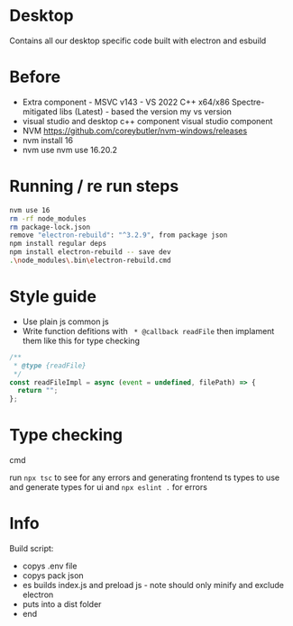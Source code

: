 # Desktop

Contains all our desktop specific code built with electron and esbuild


# Before 

- Extra component - MSVC v143 - VS 2022 C++ x64/x86 Spectre-mitigated libs (Latest) - based the version my vs version
- visual studio and desktop c++ component visual studio component
- NVM https://github.com/coreybutler/nvm-windows/releases
- nvm install 16
- nvm use nvm use 16.20.2


# Running / re run steps

```bash
nvm use 16
rm -rf node_modules
rm package-lock.json 
remove "electron-rebuild": "^3.2.9", from package json
npm install regular deps
npm install electron-rebuild -- save dev
.\node_modules\.bin\electron-rebuild.cmd
```


# Style guide

- Use plain js common js
- Write function defitions with ` * @callback readFile` then implament them like this for type checking 
```js
/**
 * @type {readFile}
 */
const readFileImpl = async (event = undefined, filePath) => {
  return "";
};
```

# Type checking

cmd

run `npx tsc` to see for any errors and generating frontend ts types to use and generate types for ui
and `npx eslint .` for errors


# Info 

Build script:
- copys .env file
- copys pack json
- es builds index.js and preload js - note should only minify and exclude electron
- puts into a dist folder
- end
